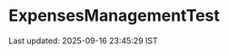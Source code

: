# ExpensesManagementTest




























































































































































































































Last updated: 2025-09-16 23:45:29 IST
